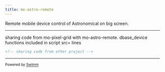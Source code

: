 ```yaml
---
title: mo-astro-remote
---
```


Remote mobile device control of Astronomical on big screen.

<SwmSnippet path="/src/demo/mo-astro-remote-0/index.html" line="38">

---

sharing code from mo-pixel-grid with mo-astro-remote. dbase_device functions included in script src= lines

```html
<!-- sharing code from other project -->
```

---

</SwmSnippet>

<SwmMeta version="3.0.0" repo-id="Z2l0aHViJTNBJTNBcDVtb0xpYnJhcnklM0ElM0Ftb2xhYi1pdHA=" repo-name="p5moLibrary"><sup>Powered by [Swimm](https://app.swimm.io/)</sup></SwmMeta>
